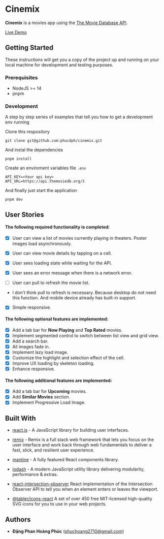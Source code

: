 
  

# Cinemix

**Cinemix** is a movies app using the [The Movie Database API](https://developers.themoviedb.org/3).

[Live Demo](https://elaborate-cranachan-6be856.netlify.app/)
 
## Getting Started

These instructions will get you a copy of the project up and running on your local machine for development and testing purposes. 

### Prerequisites

* NodeJS >= 14
* pnpm


### Development

  

A step by step series of examples that tell you how to get a development env running

  

Clone this respository

  

```
git clone git@github.com:phucdph/cinemix.git
```

  

And instal the dependencies

  

```
pnpm install
```

  

Create an enviroment variables file `.env`

  

```
API_KEY=<Your api key>
API_URL=https://api.themoviedb.org/3
```

And finally just start the application

```
pnpm dev
```

  

## User Stories

#### The following **required** functionality is completed:
 - [x] User can view a list of movies currently playing in theaters. Poster images load asynchronously.

 - [x] User can view movie details by tapping on a cell.

 - [x] User sees loading state while waiting for the API.

 - [x] User sees an error message when there is a network error.

 - [ ] User can pull to refresh the movie list.

 - I don't think pull to refresh is necessary. Because desktop do not need this function. And mobile device already has built-in support.

- [x] Simple responsive.

 #### The following **optional** features are implemented:

- [x] Add a tab bar for **Now Playing** and **Top Rated** movies.
- [x] Implement segmented control to switch between list view and grid view.
- [x] Add a search bar.
- [x] All images fade in.
- [x] Implement lazy load image.
- [x] Customize the highlight and selection effect of the cell.
- [x] Improve UX loading by skeleton loading.
- [x] Enhance responsive.

#### The following **additional** features are implemented:

- [x] Add a tab bar for **Upcoming** movies.
- [x] Add **Similar Movies** section.
- [x] Implement Progressive Load Image.
## Built With

  

* [react.js](https://reactjs.org/) - A JavaScript library for building user interfaces.

* [remix](https://remix.run/) - Remix is a full stack web framework that lets you focus on the user interface and work back through web fundamentals to deliver a fast, slick, and resilient user experience.

* [mantine](https://mantine.dev/) - A fully featured React components library.

* [lodash](https://lodash.com/) - A modern JavaScript utility library delivering modularity, performance & extras.

* [react-intersection-observer](https://www.npmjs.com/package/react-intersection-observer/) React implementation of the Intersection Observer API to tell you when an element enters or leaves the viewport.

* [@tabler/icons-react](https://tabler-icons-react.vercel.app/) A set of over 450 free MIT-licensed high-quality SVG icons for you to use in your web projects.

  
  

## Authors

  

* **Đặng Phan Hoàng Phúc** (phuchoang2710@gmail.com)